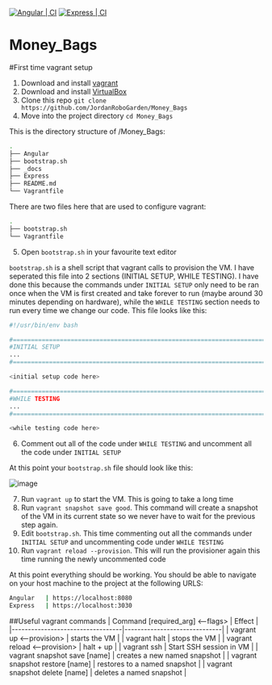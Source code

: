 [![Angular | CI](https://github.com/JordanRoboGarden/Money_Bags/actions/workflows/angular.js.yml/badge.svg?branch=main)](https://github.com/JordanRoboGarden/Money_Bags/actions/workflows/angular.js.yml)
[![Express | CI](https://github.com/JordanRoboGarden/Money_Bags/actions/workflows/express.js.yml/badge.svg)](https://github.com/JordanRoboGarden/Money_Bags/actions/workflows/express.js.yml)
# Money_Bags

#First time vagrant setup
1) Download and install [vagrant](https://www.vagrantup.com/)
2) Download and install [VirtualBox](https://www.virtualbox.org/)
3) Clone this repo `git clone https://github.com/JordanRoboGarden/Money_Bags`
4) Move into the project directory `cd Money_Bags`

This is the directory structure of /Money_Bags:
```bash
.
├── Angular
├── bootstrap.sh
├── _docs
├── Express
├── README.md
└── Vagrantfile
```
There are two files here that are used to configure vagrant:
```bash
.
├── bootstrap.sh
└── Vagrantfile
```
5) Open `bootstrap.sh` in your favourite text editor

`bootstrap.sh` is a shell script that vagrant calls to provision the VM. I have seperated this file into 2 sections (INITIAL SETUP, WHILE TESTING). I have done this because the commands under `INITIAL SETUP` only need to be ran once when the VM is first created and take forever to run (maybe around 30 minutes depending on hardware), while the `WHILE TESTING` section needs to run every time we change our code.
This file looks like this:
```bash
#!/usr/bin/env bash

#=============================================================================
#INITIAL SETUP
...
#=============================================================================

<initial setup code here>

#=============================================================================
#WHILE TESTING
...
#=============================================================================

<while testing code here>
```
6) Comment out all of the code under `WHILE TESTING` and uncomment all the code under `INITIAL SETUP`

At this point your `bootstrap.sh` file should look like this:

![image](https://user-images.githubusercontent.com/75544780/158471761-7a2d8833-a9f6-4f3c-bad3-98a641192d90.png)

7) Run `vagrant up` to start the VM. This is going to take a long time
8) Run `vagrant snapshot save good`. This command will create a snapshot of the VM in its current state so we never have to wait for the previous step again.
9) Edit `bootstrap.sh`. This time commenting out all the commands under `INITIAL SETUP` and uncommenting code under `WHILE TESTING`
10) Run `vagrant reload --provision`. This will run the provisioner again this time running the newly uncommented code

At this point everything should be working. You should be able to navigate on your host machine to the project at the following URLS:

```bash
Angular   | https://localhost:8080
Express   | https://localhost:3030
```
##Useful vagrant commands
| Command [required_arg] <--flags> | Effect                       |
|----------------------------------|------------------------------|
| vagrant up <--provision>         | starts the VM                |
| vagrant halt                     | stops the VM                 |
| vagrant reload <--provision>     | halt + up                    |
| vagrant ssh                      | Start SSH session in VM      |
| vagrant snapshot save [name]     | creates a new named snapshot |
| vagrant snapshot restore [name]  | restores to a named snapshot |
| vagrant snapshot delete [name]   | deletes a named snapshot     |
